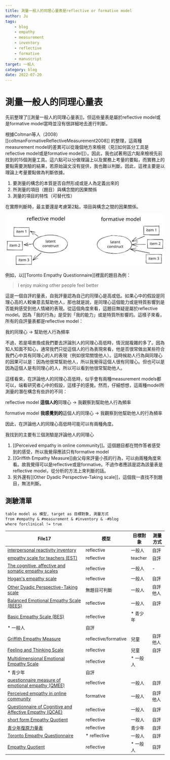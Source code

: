 ```yaml
---
title: 測量一般人的同理心量表是reflective or formative model
author: Ju
tags: 
    - blog
    - empathy
    - measurement
    - inventory
    - reflective
    - formative
    - manuscript
target: 一般人
category: blog
date: 2022-07-20
---
```


# 測量一般人的同理心量表

先前整理了[[測量一般人的同理心量表]]，但這些量表是屬於reflective model或是formative model當時並沒有很詳細地去進行判斷。

根據Coltman等人（2008）[[coltmanFormativeReflectiveMeasurement2008]] 的整理，這兩種measurement model的差異可以從幾個地方來檢視（見[[如何區分工具是reflective model或是formative model]]）。因此，我也試著用這六點來檢視先前找到的15個測量工具。這六點可以分做理論上以及實務上考量的要點，而實務上的要點需要測驗的結果，若原始論文沒有提供，我也難以判斷。因此，這裡主要是以理論上考量要點做為判斷依據。


1. 要測量的構念的本質是否自然形成或是人為定義出來的
2. 所測量的項目（題目）與構念間的因果關係
3. 測量的項目的特性（可替代性）

在實際判斷時，最主要還是考慮第2點，項目與構念之間的因果關係。

![measurement model](./images/measurement_model.svg)

例如，以[[Toronto Empathy Questionnaire]]裡面的題目為例：
> I enjoy making other people feel better

這是一個自評的量表，自我評量認為自己的同理心是高或低。如果心中的假設是同理心高的人較樂意去幫助他人，那也就是說，是同理心這個能力或是特質影響到是否能夠感受到他人情緒的表現。從這個角度來看，這題目無疑是屬於reflective model。因為「我的行為」是受到「我的能力」或是特質所影響的。這樣子來看，所有的自評量表都是reflective model：

我的同理心 → 幫助他人行為頻率


不過，若是場景換成我們要去評論別人的同理心高低時，情況就複雜的多了。因為知人知面不知心，通常我們只從這個人的行為表現來看，他是否很常做出某些符合我們心中具有同理心的人的表現（例如很常關懷他人）。這時候助人行為與同理心的因果可以是：因為他很常幫助他人，所以我覺得這個人很有同理心。但也可以是因為這個人是有同理心的人，所以可以看到他很常幫助他人。

這樣看來，在評論他人的同理心高低時，似乎會有兩種measurement models都可以，端看研究者心中的假設，這樣子的感覺。然而，仔細想想，這兩種model所測量的潛在構念有些許的不同：

reflective model
**這個人的**同理心 → 我觀察到幫助他人行為頻率

formative model
**我感覺到的**這個人的同理心 → 我觀察到他幫助他人的行為頻率

因此，在評論他人的同理心高低時可能可以有兩種角度。

我找到的主要有三個測驗是評論他人的同理心
1. [[Perceived empathy in online community]]。這個題目都在問作答者感受到的感受，所以我覺得應該只有formative model
2. [[Griffith Empathy Measure]]由父母來評量小孩的行為，可以由兩種角度來看。故我覺得可以是reflective或是formative。不過作者應該是認為該量表是reflective model，從分析的方法上來判斷的話。
3. 另外還有[[Other Dyadic Perspective-Taking scale]]，這個我一直找不到題目，無法判斷。

## 測驗清單

```dataview
table model as 模型, target as 目標對象, 測量方式
from #empathy & #measurement & #inventory & -#blog
where forclinical != true
```

| File17                                                                                                                                                                                               | 模型                   | 目標對象            | 測量方式 |
| ---------------------------------------------------------------------------------------------------------------------------------------------------------------------------------------------------- | -------------------- | --------------- | ---- |
| [interpersonal reactivity inventory](app://obsidian.md/tasks%20and%20measurements/empathy%20measurement/interpersonal%20reactivity%20inventory.md)                                                   | reflective           | 一般人             | 自評   |
| [empathy scale for teachers (EST)](app://obsidian.md/tasks%20and%20measurements/empathy%20measurement/empathy%20scale%20for%20teachers%20(EST).md)                                                   | reflective           | teacher         | 自評   |
| [The cognitive, affective and somatic empathy scales](app://obsidian.md/tasks%20and%20measurements/empathy%20measurement/The%20cognitive,%20affective%20and%20somatic%20empathy%20scales.md)         | reflective           | 一般人             | \-   |
| [Hogan's empathy scale](app://obsidian.md/tasks%20and%20measurements/empathy%20measurement/Hogan's%20empathy%20scale.md)                                                                             | reflective           | 一般人             | 自評   |
| [Other Dyadic Perspective-Taking scale](app://obsidian.md/tasks%20and%20measurements/empathy%20measurement/Other%20Dyadic%20Perspective-Taking%20scale.md)                                           | 無題目可判斷               | 一般人             | 自評他人 |
| [Balanced Emotional Empathy Scale (BEES)](app://obsidian.md/tasks%20and%20measurements/empathy%20measurement/Balanced%20Emotional%20Empathy%20Scale%20(BEES).md)                                     | reflective           | 一般人             | 自評   |
| [Basic Empathy Scale (BES)](app://obsidian.md/tasks%20and%20measurements/empathy%20measurement/Basic%20Empathy%20Scale%20(BES).md)                                                                   | reflective           | *   青少年
*   一般人 | 自評   |
| [Griffith Empathy Measure](app://obsidian.md/tasks%20and%20measurements/empathy%20measurement/Griffith%20Empathy%20Measure.md)                                                                       | reflective/formative | 兒童              | 自評他人 |
| [Feeling and Thinking Scale](app://obsidian.md/tasks%20and%20measurements/empathy%20measurement/Feeling%20and%20Thinking%20Scale.md)                                                                 | reflective           | 兒童              | 自評   |
| [Multidimensional Emotional Empathy Scale](app://obsidian.md/tasks%20and%20measurements/empathy%20measurement/Multidimensional%20Emotional%20Empathy%20Scale.md)                                     | reflective           | *   一般人
*   青少年 | 自評   |
| [questionnaire measure of emotional empathy (QMEE)](app://obsidian.md/tasks%20and%20measurements/empathy%20measurement/questionnaire%20measure%20of%20emotional%20empathy%20(QMEE).md)               | reflective           | 一般人             | 自評   |
| [Perceived empathy in online community](app://obsidian.md/tasks%20and%20measurements/empathy%20measurement/Perceived%20empathy%20in%20online%20community.md)                                         | formative            | 一般人             | 自評他人 |
| [Questionnaire of Cognitive and Affective Empathy (QCAE)](app://obsidian.md/tasks%20and%20measurements/empathy%20measurement/Questionnaire%20of%20Cognitive%20and%20Affective%20Empathy%20(QCAE).md) | reflective           | 一般人             | 自評   |
| [short form Empathy Quotient](app://obsidian.md/tasks%20and%20measurements/empathy%20measurement/short%20form%20Empathy%20Quotient.md)                                                               | reflective           | 一般人             | 自評   |
| [青少年復原力量表](app://obsidian.md/tasks%20and%20measurements/empathy%20measurement/%E9%9D%92%E5%B0%91%E5%B9%B4%E5%BE%A9%E5%8E%9F%E5%8A%9B%E9%87%8F%E8%A1%A8.md)                                           | reflective           | 青少年             | 自評   |
| [Toronto Empathy Questionnaire](app://obsidian.md/tasks%20and%20measurements/Toronto%20Empathy%20Questionnaire.md)                                                                                   | *   reflective       | 一般人             | 自評   |
| [Empathy Quotient](app://obsidian.md/tasks%20and%20measurements/Empathy%20Quotient.md)                                                                                                               | reflective           | *   一般人         | 自評   |